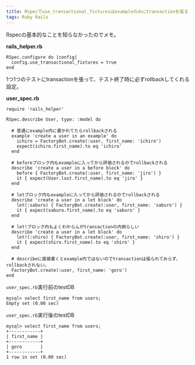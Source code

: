 ```yaml
---
title: Rspecでuse_transactional_fixturesはexampleのみにtransactionを張る
tags: Ruby Rails
---
```

Rspecの基本的なことを知らなかったのでメモ。

**rails_helper.rb**

    
    
    RSpec.configure do |config|
      config.use_transactional_fixtures = true
    end
    

1つ1つのテストにtransactionを張って、テスト終了時に必ずrollbackしてくれる設定。

**user_spec.rb**

    
    
    require 'rails_helper'
    
    RSpec.describe User, type: :model do
    
      # 普通にexample内に書かれてたらrollbackされる
      example 'create a user in an example' do
        ichiro = FactoryBot.create(:user, first_name: 'ichiro')
        expect(ichiro.first_name).to eq 'ichiro'
      end
    
      # beforeブロック内もexampleに入ってから評価されるのでrollbackされる
      describe 'create a user in a before block' do
        before { FactoryBot.create(:user, first_name: 'jiro') }
        it { expect(User.last.first_name).to eq 'jiro' }
      end
    
      # letブロック内もexampleに入ってから評価されるのでrollbackされる
      describe 'create a user in a let block' do
        let(:saburo) { FactoryBot.create(:user, first_name: 'saburo') }
        it { expect(saburo.first_name).to eq 'saburo' }
      end
    
      # let!ブロック内もよくわからんがtransactionの内側らしい
      describe 'create a user in a let block' do
        let!(:shiro) { FactoryBot.create(:user, first_name: 'shiro') }
        it { expect(shiro.first_name).to eq 'shiro' }
      end
    
      # describeに直接書くとexample内ではないのでtransactionは張られておらず、rollbackされない。
      FactoryBot.create(:user, first_name: 'goro')
    end
    

`user_spec.rb`実行前のtestDB

    
    
    mysql> select first_name from users;
    Empty set (0.00 sec)

`user_spec.rb`実行後のtestDB

    
    
    mysql> select first_name from users;
    +------------+
    | first_name |
    +------------+
    | goro       |
    +------------+
    1 row in set (0.00 sec)